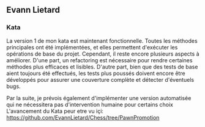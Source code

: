 ## Evann Lietard
### Kata
La version 1 de mon kata est maintenant fonctionnelle. Toutes les méthodes principales ont été implémentées, et elles permettent d'exécuter les opérations de base du projet. Cependant, il reste encore plusieurs aspects à améliorer. D'une part, un refactoring est nécessaire pour rendre certaines méthodes plus efficaces et lisibles. D'autre part, bien que des tests de base aient toujours été effectués, les tests plus poussés doivent encore être développés pour assurer une couverture complète et détecter d'éventuels bugs.

Par la suite, je prévois également d'implémenter une version automatisée qui ne nécessitera pas d'intervention humaine pour certains choix
L'avancement du Kata peur etre vu içi: https://github.com/EvannLietard/Chess/tree/PawnPromotion
